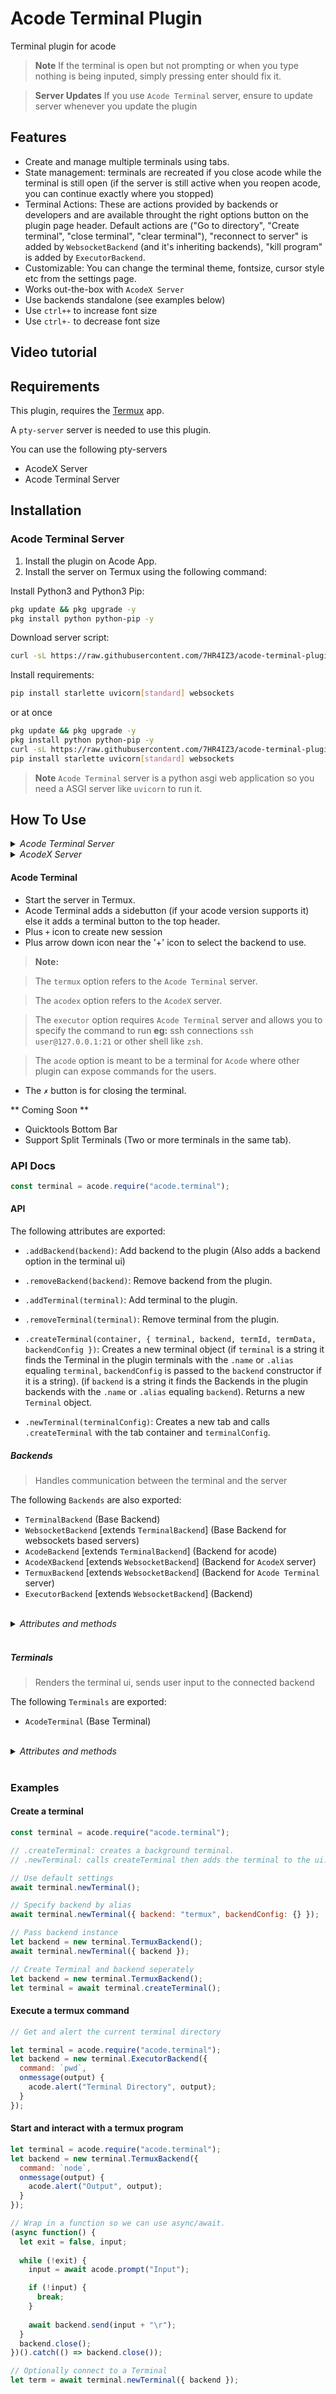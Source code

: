# Acode Terminal Plugin

Terminal plugin for acode

> **Note**
> If the terminal is open but not prompting or when you type nothing is being
inputed, simply pressing enter should fix it.

> **Server Updates**
> If you use `Acode Terminal` server, ensure to update server whenever you update the plugin


## Features

- Create and manage multiple terminals using tabs.
- State management: terminals are recreated if you close acode while the
terminal is still open (if the server is still active when you reopen acode, you
can continue exactly where you stopped)
- Terminal Actions: These are actions provided by backends or developers and are
available throught the right options button on the plugin page header.
Default actions are ("Go to directory", "Create terminal", "close terminal", "clear
terminal"), "reconnect to server" is added by `WebsocketBackend` (and it's
inheriting backends), "kill program" is added by `ExecutorBackend`.
- Customizable: You can change the terminal theme, fontsize, cursor style etc
from the settings page.
- Works out-the-box with `AcodeX Server`
- Use backends standalone (see examples below)
- Use `ctrl++` to increase font size
- Use `ctrl+-` to decrease font size


## Video tutorial


## Requirements

This plugin, requires the [Termux](https://termux.dev/en/) app.

A `pty-server` server is needed to use this plugin.

You can use the following pty-servers

- AcodeX Server
- Acode Terminal Server

## Installation

### Acode Terminal Server

1. Install the plugin on Acode App.
2. Install the server on Termux using the following command:

Install Python3 and Python3 Pip:

```bash
pkg update && pkg upgrade -y
pkg install python python-pip -y
```

Download server script:

```bash
curl -sL https://raw.githubusercontent.com/7HR4IZ3/acode-terminal-plugin/main/termServer.py
```

Install requirements:

```bash
pip install starlette uvicorn[standard] websockets
```

or at once

```bash
pkg update && pkg upgrade -y
pkg install python python-pip -y
curl -sL https://raw.githubusercontent.com/7HR4IZ3/acode-terminal-plugin/main/termServer.py
pip install starlette uvicorn[standard] websockets
```

> **Note**
> `Acode Terminal` server is a python asgi web application so you
need a ASGI server like `uvicorn` to run it.

<!-- To install ASGI server check below.-->

<!--### ASGI Server-->

<!--#### Aiohttp (default)-->

<!--##### Installation-->

<!--```bash-->
<!--pip install aiohttp aiohttp_asgi-->
<!--```-->

<!--##### Usage-->

<!--```bash-->
<!--uvicorn <server_file>.py-->
<!--```-->

<!--#### Uvicorn-->

<!--##### Installation-->

<!--```bash-->
<!--pip install uvicorn[standard]-->
<!--```-->

<!--##### Usage-->

<!--```bash-->
<!--uvicorn <server_file>:app-->
<!--```-->

<!--#### Daphne-->

<!--##### Installation-->

<!--```bash-->
<!--pip install daphne-->
<!--```-->

<!--##### Usage-->

<!--```bash-->
<!--daphne <server_file>:app-->
<!--```-->

## How To Use

<details>
  <summary>
    <em>Acode Terminal Server</em>
  </summary>

  <ul>
    <li>
      Navigate to where you downloaded the server python script.
    </li>
    <!--<li>If you have a asgi server installed run `<asgi_server> <server_file>.py`</li>-->
    <li>Run `python <server_file>.py`</li>
  </ul>
</details>

<details>
  <summary>
    <em>AcodeX Server</em>
  </summary>

  <ul>
    <li>open termux and run: `acodex-server`</li>
  </ul>
</details>

#### Acode Terminal

- Start the server in Termux.
- Acode Terminal adds a sidebutton (if your acode version supports it) else it adds a terminal button to the top header.
- Plus `+` icon to create new session
- Plus arrow down icon near the '+' icon to select the backend to use.

> **Note:**

> The `termux` option refers to the `Acode Terminal` server.

> The `acodex` option refers to the `AcodeX` server.

> The `executor` option requires `Acode Terminal` server and allows you to specify the command to run **eg:** ssh connections `ssh user@127.0.0.1:21` or other shell like `zsh`.

> The `acode` option is meant to be a terminal for `Acode` where other plugin
> can expose commands for the users.

- The `✗` button is for closing the terminal.

** Coming Soon **

- Quicktools Bottom Bar
- Support Split Terminals (Two or more terminals in the same tab).

### API Docs

```javascript
const terminal = acode.require("acode.terminal");
```

#### API

The following attributes are exported:

- `.addBackend(backend)`: Add backend to the plugin (Also adds a backend
option in the terminal ui)
- `.removeBackend(backend)`: Remove backend from the plugin.

- `.addTerminal(terminal)`: Add terminal to the plugin.
- `.removeTerminal(terminal)`: Remove terminal from the plugin.

- `.createTerminal(container, { terminal, backend, termId, termData, backendConfig })`:
Creates a new terminal object (if `terminal` is a string it finds the
Terminal in the plugin terminals with the `.name` or `.alias` equaling
`terminal`, `backendConfig` is passed to the `backend` constructor if it is a string).
(if `backend` is a string it finds the
Backends in the plugin backends with the `.name` or `.alias` equaling
`backend`). Returns a new `Terminal` object.
- `.newTerminal(terminalConfig)`: Creates a new tab and calls
`.createTerminal` with the tab container and `terminalConfig`.

##### Backends

> Handles communication between the terminal and the server

The following `Backends` are also exported:

- `TerminalBackend` (Base Backend)
- `WebsocketBackend` [extends `TerminalBackend`] (Base Backend for websockets
based servers)
- `AcodeBackend` [extends `TerminalBackend`] (Backend for acode)
- `AcodeXBackend` [extends `WebsocketBackend`] (Backend for `AcodeX` server)
- `TermuxBackend` [extends `WebsocketBackend`] (Backend for `Acode Terminal` server)
- `ExecutorBackend` [extends `WebsocketBackend`] (Backend)

</br>
<details>
  <summary>
    <em>Attributes and methods</em>
  </summary>
  
  </br>

  <details>
    <summary>
      <em>TerminalBackend</em>
    </summary>

  <ul>
  <li><em>constructor(config, termId)</em>: <em>termId</em> refers to the id for the
  current terminal (optional)</li>
  <li><em>.setup(terminal)</em>: Called when the backend is attached a terminal.</li>
  <li><em>.send(data)</em>: Called when the user enters an input in the terminal.</li>
  <li><em>.close()</em>: Close backend.</li>
  <li><em>.getState()</em>: Returns an object containing the backend state.</li>
  <li><em>static</em> <em>.fromState(state, cls=TerminalBackend)</em>: Returns an instance of
  <em>cls</em> generated from <em>state</em> object.</li>
  <li><em>static</em> <em>.icon</em>: Backend icon class name.</li>
  <li><em>static</em> <em>.alias</em>: Backend name.</li>
  <li><em>.name</em>: Same as <em>.alias</em>.</li>
  </ul>
  </details>
  
  </br>

  <details>
    <summary>
      <em>WebsocketBackend</em>
    </summary>

  <ul>
  <li><em>constructor({ url }, termId)</em>: <em>termId</em> refers to the id for the
  current terminal (optional), <em>url</em> can be a string or function (async or
  sync) that returns a string, it represents the server url (also optional)</li>
  <li><em>async</em> <em>.init(url)</em>: Manually initialize or reinitialize the backend.</li>
  <li><em>.resize({ rows, cols })</em>: Called when the terminal is resized.</li>
  <li><em>.socket</em>: Websocket connection object to server.</li>

  <li><em>.onmessage(message)</em>: Called when the <em>socket</em> recieves a message.</li>
  <li><em>.onopen()</em>: Called when the <em>socket</em> is opened.</li>
  <li><em>.onclose()</em>: Called when the <em>socket</em> is closed.</li>
  </ul>
  </details>
  
</br>

  <details>
    <summary>
      <em>ExecutorBackend</em>
    </summary>

  <ul>
  <li><em>constructor({ command, ...args })</em>: <em>command</em> if specified refers to
  the command to run else it asks the user for the command (optional).
  <em>args</em> represents <em>WebsocketBackend.constructor</em> arguments</li>
  </ul>
  </details>


</details>
</br>

##### Terminals

> Renders the terminal ui, sends user input to the connected backend

The following `Terminals` are exported:

- `AcodeTerminal` (Base Terminal)

</br>
<details>
  <summary>
    <em>Attributes and methods</em>
  </summary>

  <ul>
    <li><em>constructor({ config, backend, termData, plugin })</em>: Execute the given
      command in the terminal. (<em>config</em> is an object which is passed to
      <em>xtermjs</em>, <em>backend</em> is the backend to connect the terminal to, <em>termData</em>
      is a string to prepopulate the terminal with, all are optional)</li>
    <li><em>.execute(command)</em>: Execute the given command in the terminal.</li>
    <li><em>.color(text, color, background, attributes)</em>: Format <em>text</em> so it is
      colored when printed in the terminal.</li>
    <li><em>.setBackend(backend)</em>: Set or change th4 terminal's backend.</li>
    <li><em>.setup(container, backend)</em>: Mount the terminal to the <em>container</em> and
      calls <em>setBackend</em> on <em>backend</em> if it is specified.</li>
    <li><em>.destroy()</em>: Close and destroy thr terminal, terminal bavkend and
      terminal tab (if available).</li>
    <li><em>.getState()</em>: Returns an object containing the terminal state.</li>
    <li><em>static</em> <em>.fromState(state, cls=AcodeTerminal)</em>: Returns an instance of
      <em>cls</em> generated from <em>state</em> object.</li>
    <li><em>.resize(cols, rows)</em>: Resize the terminal to <em>rows</em> x <em>cols</em>.</li>
    <li><em>.addTermOption(option, handler)</em>: Adds a terminal option (<em>option</em> can
      be a list of [text, icon], <em>handler</em> is the function to be called when the
      option is clicked).</li>
    <li><em>.termOptions</em>: List of options for the terminal.</li>
    <li><em>.termActions</em>: Object of option to handlers.</li>
    <li><em>.term</em>: Returns the <em>xtermjs</em> <em>Terminal</em> object.</li>
  </ul>
</details>
</br>

### Examples

#### Create a terminal
```javascript
const terminal = acode.require("acode.terminal");

// .createTerminal: creates a background terminal.
// .newTerminal: calls createTerminal then adds the terminal to the ui.

// Use default settings
await terminal.newTerminal();

// Specify backend by alias
await terminal.newTerminal({ backend: "termux", backendConfig: {} });

// Pass backend instance
let backend = new terminal.TermuxBackend();
await terminal.newTerminal({ backend });

// Create Terminal and backend seperately
let backend = new terminal.TermuxBackend();
let terminal = await terminal.createTerminal();
```

#### Execute a termux command
```javascript
// Get and alert the current terminal directory

let terminal = acode.require("acode.terminal");
let backend = new terminal.ExecutorBackend({
  command: `pwd`,
  onmessage(output) {
    acode.alert("Terminal Directory", output);
  }
});
```

#### Start and interact with a termux program
```javascript
let terminal = acode.require("acode.terminal");
let backend = new terminal.TermuxBackend({
  command: `node`,
  onmessage(output) {
    acode.alert("Output", output);
  }
});

// Wrap in a function so we can use async/await.
(async function() {
  let exit = false, input;
  
  while (!exit) {
    input = await acode.prompt("Input");

    if (!input) {
      break;
    }
  
    await backend.send(input + "\r");
  }
  backend.close();
})().catch(() => backend.close());

// Optionally connect to a Terminal
let term = await terminal.newTerminal({ backend });
```
